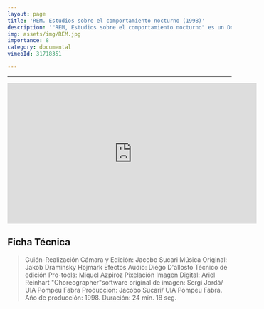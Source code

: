 ```yaml
---
layout: page
title: 'REM. Estudios sobre el comportamiento nocturno (1998)'
description: '"REM, Estudios sobre el comportamiento nocturno" es un Documental sobre la gestación de imágenes mentales -el sueño, la imaginación-; y su resonancia en la imagen en movimiento de los medios de comunicación de masas: el cine y la TV. El Documental REM... se articula pues, sobre dos aguas: La investigación científica y paracientífica sobre los sueños y comportamiento del cerebro mientras dormimos: estudios realizados en laboratorio sobre el comportamiento y medición de los estados de conciencia nocturnos, del Psicoanálisis , el Sueño Dirigido, y el Yoga de los Sueños Tibetano.'
img: assets/img/REM.jpg
importance: 8
category: documental
vimeoId: 31718351

---
```

<hr />
<iframe width="560" height="315" src="https://www.youtube.com/embed/KGHijPtDOmc" title="YouTube video player" frameborder="0" allow="accelerometer; autoplay; clipboard-write; encrypted-media; gyroscope; picture-in-picture; web-share" allowfullscreen></iframe>
</hr>

## Ficha Técnica
>Guión-Realización Cámara y Edición: Jacobo Sucari
 Música Original: Jakob Draminsky Hojmark 
 Efectos Audio: Diego D'allosto 
 Técnico de edición Pro-tools: Miquel Azpiroz 
 Pixelación Imagen Digital: Ariel Reinhart "Choreographer"software original de imagen: Sergi Jordá/ UIA Pompeu Fabra 
 Producción: Jacobo Sucari/ UIA Pompeu Fabra. 
 Año de producción: 1998. 
 Duración: 24 mín. 18 seg.





